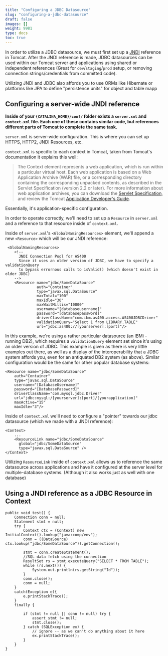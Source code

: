 ```yaml
---
title: "Configuring a JDBC Datasource"
slug: "configuring-a-jdbc-datasource"
draft: false
images: []
weight: 9981
type: docs
toc: true
---
```


In order to utilize a JDBC datasource, we must first set up a [JNDI][1] reference in Tomcat. After the JNDI reference is made, JDBC datasources can be used within our Tomcat server and applications using shared or independent references (Great for `dev`/`staging`/`prod` setup, or removing connection strings/credentials from committed code).


  [1]: http://stackoverflow.com/questions/4365621/what-is-jndi-what-is-its-basic-use-when-is-it-used

Utilizing JNDI and JDBC also affords you to use ORMs like Hibernate or platforms like JPA to define "persistence units" for object and table mapp

## Configuring a server-wide JNDI reference
**Inside of your `{CATALINA_HOME}/conf/` folder exists a `server.xml` and `context.xml` file. Each one of these contains similar code, but references different parts of Tomcat to complete the same task.**

`server.xml` is server-wide configuration. This is where you can set up HTTPS, HTTP2, JNDI Resources, etc.

`context.xml` is specific to each context in Tomcat, taken from Tomcat's documentation it explains this well:

> The Context element represents a web application, which is run within a particular virtual host. Each web application is based on a Web Application Archive (WAR) file, or a corresponding directory containing the corresponding unpacked contents, as described in the Servlet Specification (version 2.2 or later). For more information about web application archives, you can download the [Servlet Specification][1], and review the Tomcat [Application Developer's Guide][2].

Essentially, it's application-specific configuration.

In order to operate correctly, we'll need to set up a `Resource` in `server.xml` and a reference to that resource inside of `context.xml`.

Inside of `server.xml`'s `<GlobalNamingResources>` element, we'll append a new `<Resource>` which will be our JNDI reference:

     <GlobalNamingResources> 
        <!-- 
          JNDI Connection Pool for AS400
          Since it uses an older version of JDBC, we have to specify a validationQuery 
          to bypass errornous calls to isValid() (which doesn't exist in older JDBC)
        -->
        <Resource name="jdbc/SomeDataSource"
                  auth="Container"
                  type="javax.sql.DataSource"
                  maxTotal="100"
                  maxIdle="30"
                  maxWaitMillis="10000"
                  username="[databaseusername]"
                  password="[databasepassword]"
                  driverClassName="com.ibm.as400.access.AS400JDBCDriver"
                  validationQuery="Select 1 from LIBRARY.TABLE"
                  url="jdbc:as400://[yourserver]:[port]"/>
  </GlobalNamingResources>

In this example, we're using a rather particular datasource (an IBMi - running DB2), which requires a `validationQuery` element set since it's using an older version of JDBC. This example is given as there is very little examples out there, as well as a display of the interoperability that a JDBC system affords you, even for an antiquated DB2 system (as above). Similar configuration would be the same for other popular database systems:

    <Resource name="jdbc/SomeDataSource"
        auth="Container"
        type="javax.sql.DataSource"
        username="[DatabaseUsername]"
        password="[DatabasePassword]"
        driverClassName="com.mysql.jdbc.Driver"
        url="jdbc:mysql:/[yourserver]:[port]/[yourapplication]"
        maxActive="15"
        maxIdle="3"/>

Inside of `context.xml` we'll need to configure a "pointer" towards our jdbc datasource (which we made with a JNDI reference):

    <Context>
        ...
        <ResourceLink name="jdbc/SomeDataSource"
          global="jdbc/SomeDataSource"
          type="javax.sql.DataSource" />
    </Context>

Utilizing `ResourceLink` inside of `context.xml` allows us to reference the same datasource across applications and have it configured at the server level for multiple-database systems. (Although it also works just as well with one database)


  [1]: http://wiki.apache.org/tomcat/Specifications
  [2]: https://tomcat.apache.org/tomcat-8.5-doc/appdev/index.html

## Using a JNDI reference as a JDBC Resource in Context
    public void test() {
        Connection conn = null;
        Statement stmt = null;
        try {
            Context ctx = (Context) new InitialContext().lookup("java:comp/env");
            conn = ((DataSource) ctx.lookup("jdbc/SomeDataSource")).getConnection();

            stmt = conn.createStatement();
            //SQL data fetch using the connection
            ResultSet rs = stmt.executeQuery("SELECT * FROM TABLE");
            while (rs.next()) {
                System.out.println(rs.getString("Id"));
            }
            conn.close();
            conn = null;
        }
        catch(Exception e){
            e.printStackTrace();
        }
        finally {

            if (stmt != null || conn != null) try {
                assert stmt != null;
                stmt.close();
            } catch (SQLException ex) {
                // ignore -- as we can't do anything about it here
                ex.printStackTrace();
            }
        }
    }

